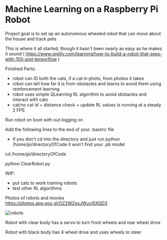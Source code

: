 # Machine Learning on a Raspberry Pi Robot

Project goal is to set up an autonomous wheeled robot that can move about the house and track pets 

This is where it all started, though it hasn't been nearly as easy as he makes it sound 
( https://www.oreilly.com/learning/how-to-build-a-robot-that-sees-with-100-and-tensorflow )





Finished Parts:
- robot can ID both the cats, if a cat in photo, from photos it takes
- robot can tell how far it is from obstacles and learns to avoid them using reinforcement learning
- robot uses simple QLearning RL algorithm to avoid obstacles and interact with cats
- cat/no cat id + distance check + update RL values is running at a steady 2 FPS


Run robot on boot with out logging on

Add the following lines to the end of your .bashrc file

* if you don't cd into the directory and just run python /home/pi/directoryOfCode it won't find your .pb model

cd /home/pi/directoryOfCode

python ClearRobot.py


WIP:
- put cats to work training robots
- test other RL algorithms



Photos of robots and movies
https://photos.app.goo.gl/OZ2WZesJWuyISXQD3


![robots](https://github.com/timestocome/RaspberryPi-Robot/blob/master/robots.jpg)


Robot with clear body has a servo to turn front wheels and rear wheel drive

Robot with black body has 4 wheel drive and uses wheels to steer




